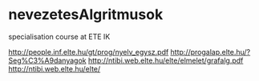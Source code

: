 # nevezetesAlgritmusok
specialisation course at ETE IK


http://people.inf.elte.hu/gt/prog/nyelv_egysz.pdf
http://progalap.elte.hu/?Seg%C3%A9danyagok
http://ntibi.web.elte.hu/elte/elmelet/grafalg.pdf
http://ntibi.web.elte.hu/elte/
